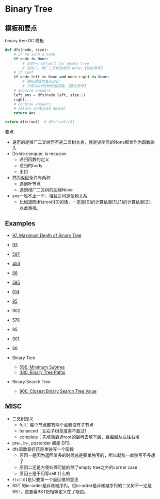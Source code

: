 # Binary Tree

## 模板和要点
binary tree DC 模板
```python
def dfs(node, size):
    # if no such a node
    if node is None:
        # 目的一，default for empty tree
        # 目的二，增广二叉树边缘的 None。【依此思考】
    # if leaf
    if node.left is None and node.right is None:
        # 递归逻辑的真正出口
        # 只有leaf的树的返回值。【依此思考】
    # acquire answers
    left_ans = dfs(node.left, size-1)
    right...
    # conbine answers
    # return conbined answer
    return Ans

return dfs(root)  # dfs(root)[0]
```
要点
- 遍历的是增广二叉树而不是二叉树本身，就是说所有的None都曾作为函数输入
- Divide conquer, is recusion
    - 递归函数的定义
    - 递归的body
    - 出口
- 然而返回条件有两种
    - 遇到叶节点
    - 遇到增广二叉树的边缘None
- ans一般不止一个，相互之间是依赖关系
    - 比如返回dfs(root)[0]的话，一定是[0]的计算依靠[1],[1]的计算依靠[2]，以此类推。

## Examples
- [97. Maximum Depth of Binary Tree](lint97.md)
- [93](lint93.md)
- [597](lint597.md)
- [453](lint453.md)
- [88](lint88.md)
- [595](lint595.md)
- [614](lint614.md)
- [95](lint95.md)
- 902
- 578
- 95
- 901
- 86

- Binary Tree
    - [596. Minimum Subtree](lint596.md)
    - [480. Binary Tree Paths](lint480.md)
- Binary Search Tree
    - [900. Closest Binary Search Tree Value](lint900.md)


## MISC
- 二叉树定义
    - full：每个节点都有两个或者没有子节点
    - balanced：左右子树高度差不超过1
    - complete：先填满靠近root的层再去填下层，且每层从左往右填
- pre-, in-, postorder 都是 DFS
- dfs函数最好还是单独写一个函数
    - 原因一是因为返回值多的时候总是要单独写的，所以就统一单独写不多想了
    - 原因二还是方便处理可能的除了empty tree之外的corner case
    - 原因三是不用写self.什么的
- ```f(x)[0]```是只要第一个返回值的意思
- BST 的in-order是非递减序列，但in-order是非递减序列的二叉树不一定是BST。这要看BST把相等定义在了哪边。